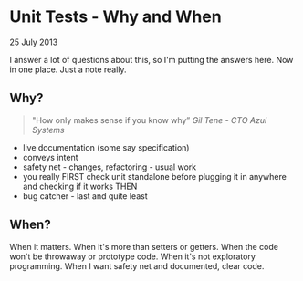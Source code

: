 Unit Tests - Why and When
=========================
25 July 2013

I answer a lot of questions about this, so I'm putting the answers here. Now in one place. Just a note really.

## Why?

> "How only makes sense if you know why” 
  *Gil Tene - CTO Azul Systems*

* live documentation (some say specification)
* conveys intent
* safety net - changes, refactoring - usual work
* you really FIRST check unit standalone before plugging it in anywhere and checking if it works THEN
* bug catcher - last and quite least

## When?

When it matters. When it's more than setters or getters. When the code won't be throwaway or prototype code. When it's not exploratory programming. When I want safety net and documented, clear code.

